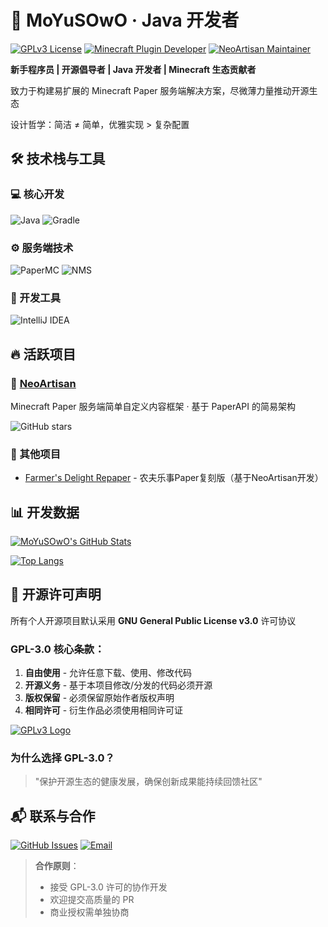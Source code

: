 # 🚀 MoYuSOwO · Java 开发者

[![GPLv3 License](https://img.shields.io/badge/License-GPL%203.0-blue.svg?style=flat-square)](https://opensource.org/licenses/GPL-3.0)
[![Minecraft Plugin Developer](https://img.shields.io/badge/-Minecraft%20Plugin%20Developer-00AA00?style=flat-square&logo=java&logoColor=white)](https://github.com/MoYuSOwO)
[![NeoArtisan Maintainer](https://img.shields.io/badge/-NeoArtisan%20Maintainer-0088CC?style=flat-square)](https://github.com/KitsunaiMC/NeoArtisan)

**新手程序员 | 开源倡导者 | Java 开发者 | Minecraft 生态贡献者**

致力于构建易扩展的 Minecraft Paper 服务端解决方案，尽微薄力量推动开源生态

设计哲学：简洁 ≠ 简单，优雅实现 > 复杂配置

## 🛠 技术栈与工具

### 💻 核心开发
![Java](https://img.shields.io/badge/-Java-007396?style=flat&logo=openjdk&logoColor=white)
![Gradle](https://img.shields.io/badge/-Gradle-02303A?style=flat&logo=gradle&logoColor=white)

### ⚙️ 服务端技术
![PaperMC](https://img.shields.io/badge/-PaperMC-FF6D00?style=flat&logo=paper&logoColor=white)
![NMS](https://img.shields.io/badge/-NMS%20(1.21+)-B71C1C?style=flat)

### 🧰 开发工具
![IntelliJ IDEA](https://img.shields.io/badge/-IntelliJ%20IDEA-000000?style=flat&logo=intellijidea&logoColor=white)

## 🔥 活跃项目

### 🧱 [NeoArtisan](https://github.com/KitsunaiMC/NeoArtisan)

Minecraft Paper 服务端简单自定义内容框架 · 基于 PaperAPI 的简易架构

![GitHub stars](https://img.shields.io/github/stars/MoYuSOwO/NeoArtisan?style=social)

### 🌱 其他项目
- [Farmer's Delight Repaper](https://github.com/KitsunaiMC/FarmersDelightRepaper) - 农夫乐事Paper复刻版（基于NeoArtisan开发）

## 📊 开发数据

[![MoYuSOwO's GitHub Stats](https://github-readme-stats.vercel.app/api?username=MoYuSOwO&show_icons=true)](https://github.com/MoYuSOwO)

[![Top Langs](https://github-readme-stats.vercel.app/api/top-langs/?username=MoYuSOwO&layout=compact&hide=javascript,html,css)](https://github.com/MoYuSOwO)

## 📜 开源许可声明


所有个人开源项目默认采用 **GNU General Public License v3.0** 许可协议

### GPL-3.0 核心条款：
1. **自由使用** - 允许任意下载、使用、修改代码
2. **开源义务** - 基于本项目修改/分发的代码必须开源
3. **版权保留** - 必须保留原始作者版权声明
4. **相同许可** - 衍生作品必须使用相同许可证

[![GPLv3 Logo](https://www.gnu.org/graphics/gplv3-or-later.png)](https://www.gnu.org/licenses/gpl-3.0.html)


### 为什么选择 GPL-3.0？
> "保护开源生态的健康发展，确保创新成果能持续回馈社区"

## 📬 联系与合作

[![GitHub Issues](https://img.shields.io/badge/-GitHub%20Issues-181717?style=for-the-badge&logo=github&logoColor=white)](https://github.com/MoYuSOwO/NeoArtisan/issues)
[![Email](https://img.shields.io/badge/-Email-D14836?style=for-the-badge&logo=gmail&logoColor=white)](mailto:moyusowo@outlook.com)

> **合作原则**：
> - 接受 GPL-3.0 许可的协作开发
> - 欢迎提交高质量的 PR
> - 商业授权需单独协商
